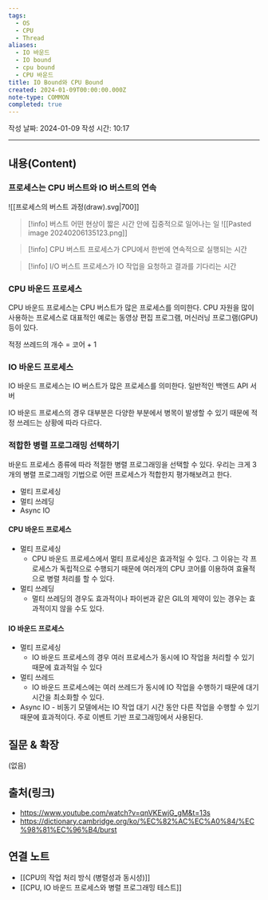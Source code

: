 ```yaml
---
tags:
  - OS
  - CPU
  - Thread
aliases:
  - IO 바운드
  - IO bound
  - cpu bound
  - CPU 바운드
title: IO Bound와 CPU Bound
created: 2024-01-09T00:00:00.000Z
note-type: COMMON
completed: true
---
```

작성 날짜: 2024-01-09
작성 시간: 10:17


----
## 내용(Content)
### 프로세스는 CPU 버스트와 IO 버스트의 연속

![[프로세스의 버스트 과정(draw).svg|700]]


>[!info] 버스트
>어떤 현상이 짧은 시간 안에 집중적으로 일어나는 일
>![[Pasted image 20240206135123.png]]

>[!info] CPU 버스트
>프로세스가 CPU에서 한번에 연속적으로 실행되는 시간

>[!info] I/O 버스트
>프로세스가 IO 작업을 요청하고 결과를 기다리는 시간


### CPU 바운드 프로세스
CPU 바운드 프로세스는 CPU 버스트가 많은 프로세스를 의미한다. CPU 자원을 많이 사용하는 프로세스로 대표적인 예로는 동영상 편집 프로그램, 머신러닝 프로그램(GPU) 등이 있다.

적정 쓰레드의 개수 =  코어 + 1
### IO 바운드 프로세스
IO 바운드 프로세스는 IO 버스트가 많은 프로세스를 의미한다. 일반적인 백엔드 API 서버

IO 바운드 프로세스의 경우 대부분은 다양한 부분에서 병목이 발생할 수 있기 때문에 적정 쓰레드는 상황에 따라 다르다.
### 적합한 병렬 프로그래밍 선택하기
바운드 프로세스 종류에 따라 적절한 병렬 프로그래밍을 선택할 수 있다. 우리는 크게 3개의 병렬 프로그래밍 기법으로 어떤 프로세스가 적합한지 평가해보려고 한다.

- 멀티 프로세싱
- 멀티 쓰레딩
- Async IO

#### CPU 바운드 프로세스
- 멀티 프로세싱
	- CPU 바운드 프로세스에서 멀티 프로세싱은 효과적일 수 있다. 그 이유는 각 프로세스가 독립적으로 수행되기 때문에 여러개의 CPU 코어를 이용하여 효율적으로 병렬 처리를 할 수 있다. 
- 멀티 쓰레딩
	- 멀티 쓰레딩의 경우도 효과적이나 파이썬과 같은 GIL의 제약이 있는 경우는 효과적이지 않을 수도 있다.

#### IO 바운드 프로세스
- 멀티 프로세싱
	- IO 바운드 프로세스의 경우 여러 프로세스가 동시에 IO 작업을 처리할 수 있기 때문에 효과적일 수 있다
- 멀티 쓰레드
	- IO 바운드 프로세스에는 여러 쓰레드가 동시에 IO 작업을 수행하기 때문에 대기 시간을 최소화할 수 있다.
- Async IO
		- 비동기 모델에서는 IO 작업 대기 시간 동안 다른 작업을 수행할 수 있기 때문에 효과적이다. 주로 이벤트 기반 프로그래밍에서 사용된다. 
## 질문 & 확장

(없음)

## 출처(링크)
- https://www.youtube.com/watch?v=qnVKEwjG_gM&t=13s
- https://dictionary.cambridge.org/ko/%EC%82%AC%EC%A0%84/%EC%98%81%EC%96%B4/burst
## 연결 노트
- [[CPU의 작업 처리 방식 (병렬성과 동시성)]]
- [[CPU, IO 바운드 프로세스와 병렬 프로그래밍 테스트]]






